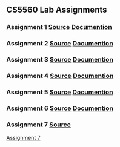## CS5560 Lab Assignments

### Assignment 1 <a href="https://github.com/Chaitanyaperavali/kdm/tree/master/Assignments/Assignment1/source/AssignmentInClass1B">Source</a>    <a href="https://github.com/Chaitanyaperavali/kdm/wiki/Assignment-1:">Documention</a><br>
### Assignment 2 <a href="https://github.com/Chaitanyaperavali/kdm/tree/master/Assignments/Assignment2/source">Source</a>    <a href="https://github.com/Chaitanyaperavali/kdm/wiki/Assignment-2:">Documention</a><br>
### Assignment 3 <a href="https://github.com/Chaitanyaperavali/kdm/tree/master/Assignments/Assignment3/source">Source</a>    <a href="https://github.com/Chaitanyaperavali/kdm/wiki/Assignment-3:">Documention</a><br>
### Assignment 4 <a href="https://github.com/Chaitanyaperavali/kdm/tree/master/Assignments/Assignment4/source">Source</a>    <a href="https://github.com/Chaitanyaperavali/kdm/wiki/Assignment-4:">Documention</a><br>
### Assignment 5 <a href="https://github.com/Chaitanyaperavali/kdm/tree/master/Assignments/Assignment5/source">Source</a>    <a href="https://github.com/Chaitanyaperavali/kdm/wiki/Assignment-5:">Documention</a><br>
### Assignment 6 <a href="https://github.com/Chaitanyaperavali/kdm/tree/master/Assignments/Assignment6/Source">Source</a>    <a href="https://github.com/Chaitanyaperavali/kdm/wiki/Assignment-6:">Documention</a><br>
### Assignment 7 <a href="https://github.com/Chaitanyaperavali/kdm/tree/master/Assignments/Assignment7/Source">Source</a>
<a href = "https://github.com/Chaitanyaperavali/kdm/wiki/Assignment-7:">Assignment 7</a>
